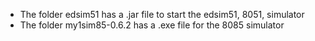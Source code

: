 * The folder edsim51 has a .jar file to start the edsim51, 8051, simulator
* The folder my1sim85-0.6.2 has a .exe file for the 8085 simulator